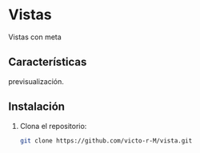 #  Vistas
Vistas con meta
##  Características
previsualización.

## Instalación
1. Clona el repositorio:
   ```sh
   git clone https://github.com/victo-r-M/vista.git
